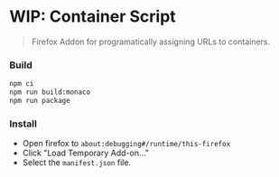 # WIP: Container Script

> Firefox Addon for programatically assigning URLs to containers.

### Build

``` sh
npm ci
npm run build:monaco
npm run package
```

### Install

* Open firefox to `about:debugging#/runtime/this-firefox`
* Click "Load Temporary Add-on..."
* Select the `manifest.json` file.
